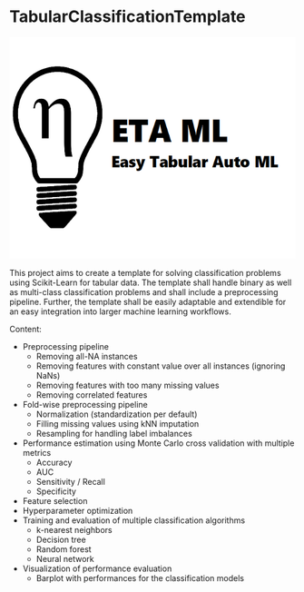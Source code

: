 # TabularClassificationTemplate

![ETA ML](https://github.com/cspielvogel/TabularClassificationTemplate/blob/master/eta-ml.png)

This project aims to create a template for solving classification problems using Scikit-Learn for
tabular data.
The template shall handle binary as well as multi-class classification problems and shall include
a preprocessing pipeline. Further, the template shall be easily adaptable and extendible for an
easy integration into larger machine learning workflows.

Content:

- Preprocessing pipeline
    - Removing all-NA instances
    - Removing features with constant value over all instances (ignoring NaNs)
    - Removing features with too many missing values
    - Removing correlated features
- Fold-wise preprocessing pipeline
    - Normalization (standardization per default)
    - Filling missing values using kNN imputation
    - Resampling for handling label imbalances
- Performance estimation using Monte Carlo cross validation with multiple metrics
    - Accuracy
    - AUC
    - Sensitivity / Recall
    - Specificity
- Feature selection
- Hyperparameter optimization
- Training and evaluation of multiple classification algorithms
    - k-nearest neighbors
    - Decision tree
    - Random forest
    - Neural network
- Visualization of performance evaluation
    - Barplot with performances for the classification models

